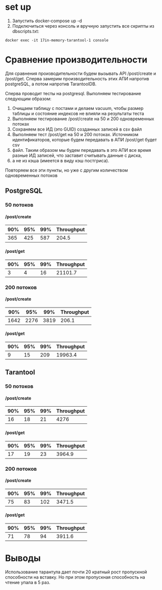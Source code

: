 # set up
1. Запустить docker-compose up -d
2. Подключиться через консоль и вручную запустить все скрипты из dbscripts.txt:
```
docker exec -it 17in-memory-tarantool-1 console
```

# Сравнение производительности

Для сравнения производительности будем вызывать API /post/create и /post/get. Сперва замерим производительность этих АПИ 
напротив postgreSQL, а потом напротив TarantoolDB.

Сперва проводит тесты на postgresql. Выполняем тестирование следующим образом:
1. Очищаем таблицу с постами и делаем vacuum, чтобы размер таблицы и состояние индексов не влияли на результаты теста
2. Выполняем тестирование /post/create на 50 и 200 одновременных потоках
3. Сохраняем все ИД (это GUID) созданных записей в csv файл
4. Выполняем тест /post/get на 50 и 200 потоках. Источником идентификаторов, которые будем передавать в АПИ /post/get будет csv 
5. файл. Таким образом мы будем передавать в это АПИ все время разные ИД записей, что заставит считывать данные с диска, 
6. а не из кэша (имеется в виду кэш постгриса).

Повторяем все эти пункты, но уже с другим количеством одновременных потоков

## PostgreSQL

### 50 потоков

#### /post/create
| 90% | 95% | 99% | Throughput |
|-----|-----|-----|------------|
| 365 | 425 | 587 | 204.5      |

#### /post/get
| 90% | 95% | 99% | Throughput |
|-----|-----|-----|------------|
| 3   | 4   | 16  | 21101.7    |


### 200 потоков

#### /post/create
| 90%  | 95%   | 99%  | Throughput |
|------|-------|------|------------|
| 1642 | 2276  | 3819 | 206.1      |

#### /post/get
| 90% | 95% | 99% | Throughput |
|-----|-----|-----|------------|
| 9   | 15  | 209 | 19963.4    |


## Tarantool

### 50 потоков

#### /post/create
| 90% | 95% | 99% | Throughput |
|-----|-----|-----|------------|
| 16  | 18  | 21  | 4276       |

#### /post/get
| 90% | 95% | 99% | Throughput |
|-----|-----|-----|------------|
| 17  | 19  | 23  | 3964.9     |


### 200 потоков

#### /post/create
| 90% | 95% | 99% | Throughput |
|-----|-----|-----|------------|
| 75  | 83  | 102 | 3471.5     |


#### /post/get
| 90% | 95% | 99% | Throughput |
|-----|-----|-----|------------|
| 71  | 78  | 94  | 3911.6     |

# Выводы
Использование тарантула дает почти 20 кратный рост пропускной способности на вставку. Но при этом пропускная способность 
на чтение упала в 5 раз.
